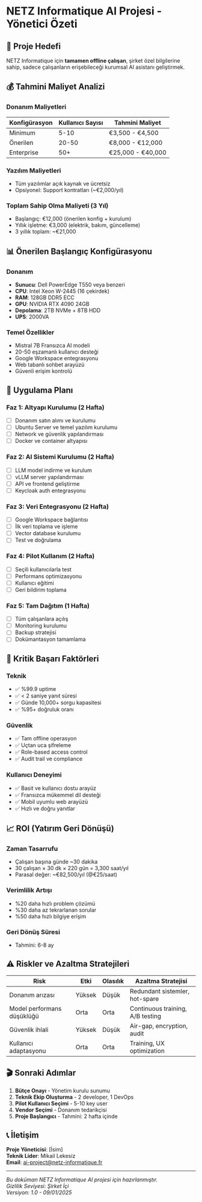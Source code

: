 # NETZ Informatique AI Projesi - Yönetici Özeti

## 🎯 Proje Hedefi
NETZ Informatique için **tamamen offline çalışan**, şirket özel bilgilerine sahip, sadece çalışanların erişebileceği kurumsal AI asistanı geliştirmek.

## 💰 Tahmini Maliyet Analizi

### Donanım Maliyetleri
| Konfigürasyon | Kullanıcı Sayısı | Tahmini Maliyet |
|---------------|------------------|------------------|
| Minimum | 5-10 | €3,500 - €4,500 |
| Önerilen | 20-50 | €8,000 - €12,000 |
| Enterprise | 50+ | €25,000 - €40,000 |

### Yazılım Maliyetleri
- Tüm yazılımlar açık kaynak ve ücretsiz
- Opsiyonel: Support kontratları (~€2,000/yıl)

### Toplam Sahip Olma Maliyeti (3 Yıl)
- Başlangıç: €12,000 (önerilen konfig + kurulum)
- Yıllık işletme: €3,000 (elektrik, bakım, güncelleme)
- 3 yıllık toplam: ~€21,000

## 📊 Önerilen Başlangıç Konfigürasyonu

### Donanım
- **Sunucu**: Dell PowerEdge T550 veya benzeri
- **CPU**: Intel Xeon W-2445 (16 çekirdek)
- **RAM**: 128GB DDR5 ECC
- **GPU**: NVIDIA RTX 4090 24GB
- **Depolama**: 2TB NVMe + 8TB HDD
- **UPS**: 2000VA

### Temel Özellikler
- Mistral 7B Fransızca AI modeli
- 20-50 eşzamanlı kullanıcı desteği
- Google Workspace entegrasyonu
- Web tabanlı sohbet arayüzü
- Güvenli erişim kontrolü

## 🚀 Uygulama Planı

### Faz 1: Altyapı Kurulumu (2 Hafta)
- [ ] Donanım satın alımı ve kurulumu
- [ ] Ubuntu Server ve temel yazılım kurulumu
- [ ] Network ve güvenlik yapılandırması
- [ ] Docker ve container altyapısı

### Faz 2: AI Sistemi Kurulumu (2 Hafta)
- [ ] LLM model indirme ve kurulum
- [ ] vLLM server yapılandırması
- [ ] API ve frontend geliştirme
- [ ] Keycloak auth entegrasyonu

### Faz 3: Veri Entegrasyonu (2 Hafta)
- [ ] Google Workspace bağlantısı
- [ ] İlk veri toplama ve işleme
- [ ] Vector database kurulumu
- [ ] Test ve doğrulama

### Faz 4: Pilot Kullanım (2 Hafta)
- [ ] Seçili kullanıcılarla test
- [ ] Performans optimizasyonu
- [ ] Kullanıcı eğitimi
- [ ] Geri bildirim toplama

### Faz 5: Tam Dağıtım (1 Hafta)
- [ ] Tüm çalışanlara açılış
- [ ] Monitoring kurulumu
- [ ] Backup stratejisi
- [ ] Dokümantasyon tamamlama

## 🔑 Kritik Başarı Faktörleri

### Teknik
- ✅ %99.9 uptime
- ✅ < 2 saniye yanıt süresi
- ✅ Günde 10,000+ sorgu kapasitesi
- ✅ %95+ doğruluk oranı

### Güvenlik
- ✅ Tam offline operasyon
- ✅ Uçtan uca şifreleme
- ✅ Role-based access control
- ✅ Audit trail ve compliance

### Kullanıcı Deneyimi
- ✅ Basit ve kullanıcı dostu arayüz
- ✅ Fransızca mükemmel dil desteği
- ✅ Mobil uyumlu web arayüzü
- ✅ Hızlı ve doğru yanıtlar

## 📈 ROI (Yatırım Geri Dönüşü)

### Zaman Tasarrufu
- Çalışan başına günde ~30 dakika
- 30 çalışan × 30 dk × 220 gün = 3,300 saat/yıl
- Parasal değer: ~€82,500/yıl (@€25/saat)

### Verimlilik Artışı
- %20 daha hızlı problem çözümü
- %30 daha az tekrarlanan sorular
- %50 daha hızlı bilgiye erişim

### Geri Dönüş Süresi
- Tahmini: 6-8 ay

## ⚠️ Riskler ve Azaltma Stratejileri

| Risk | Etki | Olasılık | Azaltma Stratejisi |
|------|------|----------|-------------------|
| Donanım arızası | Yüksek | Düşük | Redundant sistemler, hot-spare |
| Model performans düşüklüğü | Orta | Orta | Continuous training, A/B testing |
| Güvenlik ihlali | Yüksek | Düşük | Air-gap, encryption, audit |
| Kullanıcı adaptasyonu | Orta | Orta | Training, UX optimization |

## 🎬 Sonraki Adımlar

1. **Bütçe Onayı** - Yönetim kurulu sunumu
2. **Teknik Ekip Oluşturma** - 2 developer, 1 DevOps
3. **Pilot Kullanıcı Seçimi** - 5-10 key user
4. **Vendor Seçimi** - Donanım tedarikçisi
5. **Proje Başlangıcı** - Tahmini: 2 hafta içinde

## 📞 İletişim

**Proje Yöneticisi**: [İsim]  
**Teknik Lider**: Mikail Lekesiz  
**Email**: ai-project@netz-informatique.fr

---
*Bu doküman NETZ Informatique AI projesi için hazırlanmıştır.*  
*Gizlilik Seviyesi: Şirket İçi*  
*Versiyon: 1.0 - 09/01/2025*